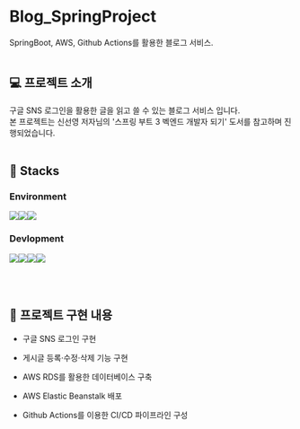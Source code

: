 # Blog_SpringProject

SpringBoot, AWS, Github Actions를 활용한 블로그 서비스.
<br></br>

## 💻 프로젝트 소개
구글 SNS 로그인을 활용한 글을 읽고 쓸 수 있는 블로그 서비스 입니다.<br>
본 프로젝트는 신선영 저자님의 '스프링 부트 3 벡엔드 개발자 되기' 도서를 참고하며 진행되었습니다.
<br></br>

## 📌 Stacks


### Environment

<img src="https://img.shields.io/badge/intellijidea-0062AD?style=for-the-badge&logo=intellijidea&logoColor=white"><img src="https://img.shields.io/badge/postman-FF6C37?style=for-the-badge&logo=postman&logoColor=white"><img src="https://img.shields.io/badge/github-181717?style=for-the-badge&logo=github&logoColor=white">


### Devlopment
<img src="https://img.shields.io/badge/springboot-6DB33F?style=for-the-badge&logo=springboot&logoColor=white"><img src="https://img.shields.io/badge/AWS Elastic Beanstalk -232F3E?style=for-the-badge&logo=amazonwebservices&logoColor=white"><img src="https://img.shields.io/badge/amazonrds-527FFF?style=for-the-badge&logo=amazonrds&logoColor=white"><img src="https://img.shields.io/badge/githubactions-\2088FF?style=for-the-badge&logo=githubactions&logoColor=white">


<br></br>

## 🔎 프로젝트 구현 내용

- 구글 SNS 로그인 구현

- 게시글 등록·수정·삭제 기능 구현

- AWS RDS를 활용한 데이터베이스 구축

- AWS Elastic Beanstalk 배포

- Github Actions를 이용한 CI/CD 파이프라인 구성

<br>
